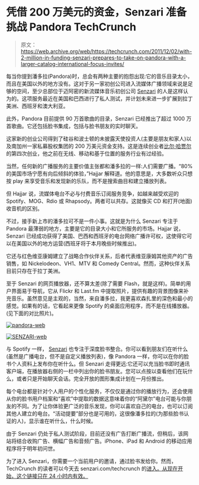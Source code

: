 # 凭借 200 万美元的资金，Senzari 准备挑战 Pandora TechCrunch

> 原文：<https://web.archive.org/web/https://techcrunch.com/2011/12/02/with-2-million-in-funding-senzari-prepares-to-take-on-pandora-with-a-larger-catalog-international-focus-invites/>

每当你提到潘多拉(Pandora)时，总会有两种主要的抱怨出现:它的音乐目录太小，而且在美国以外的地方没有。这对于另一家初创公司进入流媒体广播领域来说是足够的空间，至少总部位于迈阿密的新流媒体音乐初创公司 [Senzari](https://web.archive.org/web/20221207191113/http://senzari.com/) 的人是这样认为的。这项服务最近在美国和巴西进行了私人测试，并计划未来进一步扩展到拉丁美洲、西班牙和澳大利亚。

此外，Pandora 目前提供 90 万首歌曲的目录，Senzari 已经推出了超过 1000 万首歌曲。它还包括脸书集成，包括与脸书朋友的实时聊天。

这家新的创业公司得到了硅谷和波士顿的未披露天使投资人(主要是朋友和家人)以及南加州一家私募股权集团的 200 万美元资金支持。这是连续创业者[比尔·哈贾尔](https://web.archive.org/web/20221207191113/http://www.linkedin.com/in/billhajjar)的第四次创业，他之前在无线、移动和基于位置的服务行业有过经验。

当然，任何新的广播服务的主要价值主张都和潘多拉的一样:人们需要广播。“80%的美国市场宁愿有向后倾斜的体验，”Hajjar 解释道。他的意思是，大多数听众只想按 play 来享受音乐和发现新的乐队，而不是搜索曲目和建立播放列表。

但 Hajjar 说，流媒体电台不必与付费音乐订阅服务竞争，如越来越受欢迎的 Spotify、MOG、Rdio 或 Rhapsody。两者可以共存。这就像买 CD 和打开(地面)收音机的区别。

不过，接手新上市的潘多拉可不是一件小事。这就是为什么 Senzari 专注于 Pandora 最薄弱的地方，主要是它的目录大小和它所服务的市场。Hajjar 说，Senzari 已经成功获得了美国、巴西和西班牙的电台网络广播许可权，这使得它可以在美国以外的地方运营(西班牙将于本月晚些时候推出)。

它还与红色维亚康姆建立了战略合作伙伴关系，后者代表维亚康姆其他资产的广告销售，如 Nickelodeon、VH1、MTV 和 Comedy Central。然而，这种伙伴关系目前只存在于拉丁美洲。

至于 Senzari 的网页播放器，还不算太差(除了需要 Flash，就是这样)。简单的用户界面易于导航，它从 Flickr 和 Last.fm 中提取照片，提供有趣的背景图像来补充音乐。虽然意见是主观的，当然，来自潘多拉，我更喜欢森扎里的深色和最小的感觉。如果有的话，它看起来更像 Spotify 的桌面应用程序，而不是在线播放器。(见下面的对比照片)。

[![](img/fcf893f93b4ca657a8fef94264207ce9.png "pandora-web")](https://web.archive.org/web/20221207191113/https://beta.techcrunch.com/wp-content/uploads/2011/12/pandora-web.png)

[![](img/02387e518558ca66bb8e2dc0bef7926a.png "SENZARI-web")](https://web.archive.org/web/20221207191113/https://beta.techcrunch.com/wp-content/uploads/2011/12/senzari-web.png)

与 Spotify 一样， [Senzari](https://web.archive.org/web/20221207191113/http://senzari.com/) 也专注于深度脸书整合。你可以看到朋友们在听什么(虽然是广播电台，但不是自定义播放列表)，像 Pandora 一样，你可以在你的脸书个人资料上发布你在听什么。但 Senzari 走得更远:它还可以充当脸书即时通讯客户端，在播放器右侧的一栏中列出你的脸书朋友。您可以点按以查看他们在玩什么，或者只是开始聊天会话。完全开放的图形集成计划在一月份推出。

每个电台都是针对个人用户的个性化服务，不仅仅是通过你的播放行为，还会使用从你的脸书用户档案和“喜欢”中提取的数据这意味着你的“阿黛尔”电台可能与你朋友的不同。为了让你体验更广泛的音乐发现，你可以喜欢自己的电台，也可以订阅其他人建立的电台。“活动提要”部分也是可用的，这很像潘多拉的(为那些脸书认证的人)，显示谁在听什么，什么时候。

由于 Senzari 仍处于私人测试阶段，目前还没有广告打断广播流，但稍后，该网站将结合收购广告、横幅广告和音频广告。iPhone、iPad 和 Android 的移动应用程序将于明年初问世。

为了进入 Senzari，你需要一个当前用户的邀请，通过脸书发给你。然而，TechCrunch 的读者可以今天去 senzari.com/techcrunch 的[进入。从现在开始，这个链接只在 24 小时内有效。](https://web.archive.org/web/20221207191113/http://senzari.com/techcrunch)